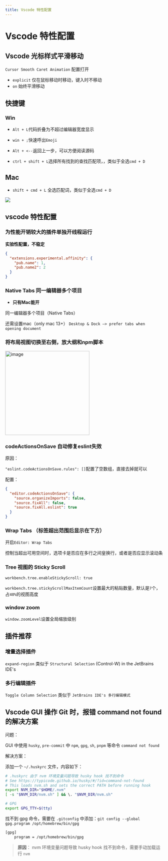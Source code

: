 ```yaml
---
title: Vscode 特性配置
---
```


# Vscode 特性配置

## Vscode 光标样式平滑移动

`Cursor Smooth Caret Animation` 配置打开

- `explicit` 仅在鼠标移动时移动，键入时不移动
- `on` 始终平滑移动

## 快捷键

### Win

- `Alt + L`代码折叠为不超过编辑器宽度显示

- `win + ;`快速呼出`Emoji`

- `Alt + <--`返回上一步，可以方便阅读源码

- `ctrl + shift + L`选择所有找到的查找匹配项，，类似于全选`cmd + D`

## Mac

- `shift + cmd + L` 全选匹配词，类似于全选`cmd + D`

![](https://github.com/lokalise/i18n-ally/assets/96854855/6fa34a26-f6b5-4bcd-a64a-5a66c8d52069)

## vscode 特性配置

### 为性能开销较大的插件单独开线程运行

**实验性配置，不稳定**

```json
{
  "extensions.experimental.affinity": {
    "pub.name": 1,
    "pub.name2": 2
  }
}
```

### Native Tabs 同一编辑器多个项目

- **只有Mac能开**

同一编辑器多个项目（Native Tabs）

还需设置mac（only mac 13+） `Desktop & Dock —> prefer tabs when opening document`

### 将布局视图切换至右侧，放大纲和npm脚本

<img width="269" alt="image" src="https://github.com/code-jbrc/Awesome-15docs/assets/96854855/e9c4805c-1322-4058-98a8-d63f8a0f15dd">

### codeActionsOnSave 自动修复eslint失效

原因：

`"eslint.codeActionsOnSave.rules": []`配置了空数组，直接去掉就可以

配置：

```json
{
  "editor.codeActionsOnSave": {
    "source.organizeImports": false,
    "source.fixAll": false,
    "source.fixAll.eslint": true
  }
}
```

### Wrap Tabs （标签超出范围后显示在下方）

开启`Editor: Wrap Tabs`

控制当超出可用空间时，选项卡是否应在多行之间皇换行，或者是否应显示滚动条

### Tree 视图的 Sticky Scroll

`workbench.tree.enableStickyScroll: true` 

`workbench.tree.stickyScrollMaxItemCount`设置最大的粘贴数量，默认是`7`个，占`40%`的视图高度

### window zoom

`window.zoomLevel`设置全局缩放级别

## 插件推荐

### 增量选择插件

`expand-region` 类似于 `Structural Selection` (Control-W) in the JetBrains IDE's 

### 多行编辑插件

`Toggle Column Selection` 类似于 `JetBrains IDE's 多行编辑模式`

## Vscode GUI 操作 Git 时，报错 command not found 的解决方案

问题：

GUI 中使用 `husky`, `pre-commit` 中 `npm`, `gpg`, `sh`, `pnpm` 等命令 `command not found`

解决方案：

添加一个 `~/.huskyrc` 文件，内容如下：

```bash
# .huskyrc 由于 nvm 环境变量问题导致 husky hook 找不到命令
# See https://typicode.github.io/husky/#/?id=command-not-found
# This loads nvm.sh and sets the correct PATH before running hook
export NVM_DIR="$HOME/.nvm"
[ -s "$NVM_DIR/nvm.sh" ] && \. "$NVM_DIR/nvm.sh"

# GPG
export GPG_TTY=$(tty)
```

找不到 gpg 命令，需要在 `.gitconfig` 中添加：`git config --global gpg.program /opt/homebrew/bin/gpg`

```bash
[gpg]
	program = /opt/homebrew/bin/gpg
```

> **原因**： nvm 环境变量问题导致 husky hook 找不到命令，需要手动加载运行 `nvm`
